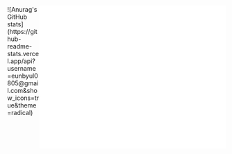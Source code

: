 <img align="right" src="/github-metrics.svg" alt="Metrics" width="430">
![Anurag's GitHub stats](https://github-readme-stats.vercel.app/api?username=eunbyul0805@gmail.com&show_icons=true&theme=radical)

<!--
**EunByu1/EunByu1** is a ✨ _special_ ✨ repository because its `README.md` (this file) appears on your GitHub profile.

Here are some ideas to get you started:

- 🔭 I’m currently working on ...
- 🌱 I’m currently learning ...
- 👯 I’m looking to collaborate on ...
- 🤔 I’m looking for help with ...
- 💬 Ask me about ...
- 📫 How to reach me: ...
- 😄 Pronouns: ...
- ⚡ Fun fact: ...
-->
